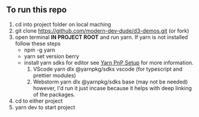 ## To run this repo
1. cd into project folder on local maching 
2. git clone https://github.com/modern-dev-dude/d3-demos.git (or fork)
3. open terminal __IN PROJECT ROOT__  and run yarn. If yarn is not installed follow these steps
   - npm -g yarn
   - yarn set version berry
   - install yarn sdks for editor see [Yarn PnP Setup](https://yarnpkg.com/getting-started/editor-sdks) for more information. 
     1. VScode yarn dlx @yarnpkg/sdks vscode (for typescript and prettier modules) 
     2. Webstorm yarn dlx @yarnpkg/sdks base (may not be needed) however, I'd run it just incase because it helps with deep linking of the packages.
4. cd to either project
5. yarn dev to start project 